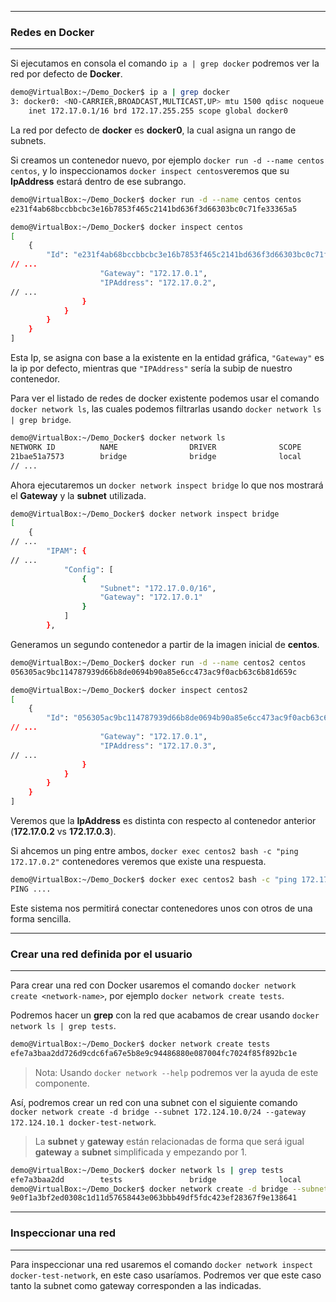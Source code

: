 
--------------------------------------------------------------------------

### Redes en Docker

--------------------------------------------------------------------------

Si ejecutamos en consola el comando `ip a | grep docker` podremos ver la red por defecto de **Docker**.

```bash
demo@VirtualBox:~/Demo_Docker$ ip a | grep docker
3: docker0: <NO-CARRIER,BROADCAST,MULTICAST,UP> mtu 1500 qdisc noqueue state DOWN group default
    inet 172.17.0.1/16 brd 172.17.255.255 scope global docker0
```

La red por defecto de **docker** es **docker0**, la cual asigna un rango de subnets.

Si creamos un contenedor nuevo, por ejemplo `docker run -d --name centos centos`, y lo inspeccionamos `docker inspect centos`veremos que su **IpAddress** estará dentro de ese subrango.

```bash
demo@VirtualBox:~/Demo_Docker$ docker run -d --name centos centos
e231f4ab68bccbbcbc3e16b7853f465c2141bd636f3d66303bc0c71fe33365a5

demo@VirtualBox:~/Demo_Docker$ docker inspect centos
[
    {
        "Id": "e231f4ab68bccbbcbc3e16b7853f465c2141bd636f3d66303bc0c71fe33365a5",
// ...
                    "Gateway": "172.17.0.1",
                    "IPAddress": "172.17.0.2",
// ...
                }
            }
        }
    }
]
```

Esta Ip, se asigna con base a la existente en la entidad gráfica, `"Gateway"` es la ip por defecto, mientras que `"IPAddress"` sería la subip de nuestro contenedor.

Para ver el listado de redes de docker existente podemos usar el comando `docker network ls`, las cuales podemos filtrarlas usando `docker network ls | grep bridge`.

```bash
demo@VirtualBox:~/Demo_Docker$ docker network ls
NETWORK ID          NAME                DRIVER              SCOPE
21bae51a7573        bridge              bridge              local
// ...
```

Ahora ejecutaremos un `docker network inspect bridge` lo que nos mostrará el **Gateway** y la **subnet** utilizada.

```bash
demo@VirtualBox:~/Demo_Docker$ docker network inspect bridge
[
    {
// ...
        "IPAM": {
// ...
            "Config": [
                {
                    "Subnet": "172.17.0.0/16",
                    "Gateway": "172.17.0.1"
                }
            ]
        },
```

Generamos un segundo contenedor a partir de la imagen inicial de **centos**.

```bash
demo@VirtualBox:~/Demo_Docker$ docker run -d --name centos2 centos
056305ac9bc114787939d66b8de0694b90a85e6cc473ac9f0acb63c6b81d659c

demo@VirtualBox:~/Demo_Docker$ docker inspect centos2
[
    {
        "Id": "056305ac9bc114787939d66b8de0694b90a85e6cc473ac9f0acb63c6b81d659c",
// ...
                    "Gateway": "172.17.0.1",
                    "IPAddress": "172.17.0.3",
// ...
                }
            }
        }
    }
]
```

Veremos que la **IpAddress** es distinta con respecto al contenedor anterior (**172.17.0.2** vs **172.17.0.3**). 

Si ahcemos un ping entre ambos, `docker exec centos2 bash -c "ping 172.17.0.2"` contenedores veremos que existe una respuesta.

```bash 
demo@VirtualBox:~/Demo_Docker$ docker exec centos2 bash -c "ping 172.17.0.2"
PING ....
```

Este sistema nos permitirá conectar contenedores unos con otros de una forma sencilla.


--------------------------------------------------------------------------

### Crear una red definida por el usuario

--------------------------------------------------------------------------

Para crear una red con Docker usaremos el comando `docker network create <network-name>`, por ejemplo `docker network create tests`.

Podremos hacer un **grep** con la red que acabamos de crear usando `docker network ls | grep tests`.

```bash
demo@VirtualBox:~/Demo_Docker$ docker network create tests
efe7a3baa2dd726d9cdc6fa67e5b8e9c94486880e087004fc7024f85f892bc1e
```

> Nota: Usando `docker network --help` podremos ver la ayuda de este componente.

Así, podremos crear un red con una subnet con el siguiente comando `docker network create -d bridge --subnet 172.124.10.0/24 --gateway 172.124.10.1 docker-test-network`.

> La **subnet** y **gateway** están relacionadas de forma que será igual **gateway** a **subnet** simplificada y empezando por 1.

```bash
demo@VirtualBox:~/Demo_Docker$ docker network ls | grep tests
efe7a3baa2dd        tests               bridge              local
demo@VirtualBox:~/Demo_Docker$ docker network create -d bridge --subnet 172.124.10.0/24 --gateway 172.124.10.1 docker-test-network
9e0f1a3bf2ed0308c1d11d57658443e063bbb49df5fdc423ef28367f9e138641
```

--------------------------------------------------------------------------

### Inspeccionar una red

--------------------------------------------------------------------------

Para inspeccionar una red usaremos el comando `docker network inspect docker-test-network`, en este caso usaríamos. Podremos ver que este caso tanto la subnet como gateway corresponden a las indicadas.


